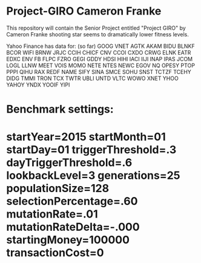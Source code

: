 # Project-GIRO Cameron Franke

This repository will contain the Senior Project entitled "Project GIRO" by Cameron Franke
shooting star seems to dramatically lower fitness levels.

Yahoo Finance has data for: (so far)
GOOG
VNET
AGTK
AKAM
BIDU
BLNKF
BCOR
WIFI
BRNW
JRJC
CCIH
CHICF
CNV
CCOI
CXDO
CRWG
ELNK
EATR
EDXC
ENV
FB
FLPC
FZRO
GEGI
GDDY
HDSI
HIHI
IACI
IIJI
INAP
IPAS
JCOM
LOGL
LLNW
MEET
VOIS
MOMO
NETE
NTES
NEWC
EGOV
NQ
OPESY
PTOP
PPPI
QIHU
RAX
REDF
NAME
SIFY
SINA
SMCE
SOHU
SNST
TCTZF
TCEHY
DIDG
TMMI
TRON
TCX
TWTR
UBLI
UNTD
VLTC
WOWO
XNET
YHOO
YAHOY
YNDX
YOOIF
YIPI


Benchmark settings:
====================
startYear=2015
startMonth=01
startDay=01
triggerThreshold=.3
dayTriggerThreshold=.6
lookbackLevel=3
generations=25
populationSize=128
selectionPercentage=.60
mutationRate=.01
mutationRateDelta=-.000
startingMoney=100000
transactionCost=0
====================